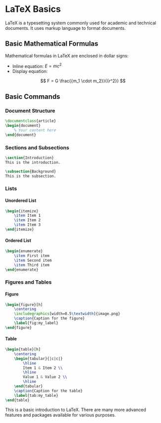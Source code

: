 # LaTeX Basics

LaTeX is a typesetting system commonly used for academic and technical documents. It uses markup language to format documents.

## Basic Mathematical Formulas

Mathematical formulas in LaTeX are enclosed in dollar signs:

- Inline equation: $E=mc^2$
- Display equation: 

$$
F = G \frac{{m_1 \cdot m_2}}{{r^2}}
$$

## Basic Commands

### Document Structure

```latex
\documentclass{article}
\begin{document}
    % Your content here
\end{document}
```

### Sections and Subsections

```latex
\section{Introduction}
This is the introduction.

\subsection{Background}
This is the subsection.
```

### Lists

#### Unordered List

```latex
\begin{itemize}
    \item Item 1
    \item Item 2
    \item Item 3
\end{itemize}
```

#### Ordered List

```latex
\begin{enumerate}
    \item First item
    \item Second item
    \item Third item
\end{enumerate}
```

### Figures and Tables

#### Figure

```latex
\begin{figure}[h]
    \centering
    \includegraphics[width=0.5\textwidth]{image.png}
    \caption{Caption for the figure}
    \label{fig:my_label}
\end{figure}
```

#### Table

```latex
\begin{table}[h]
    \centering
    \begin{tabular}{|c|c|}
        \hline
        Item 1 & Item 2 \\
        \hline
        Value 1 & Value 2 \\
        \hline
    \end{tabular}
    \caption{Caption for the table}
    \label{tab:my_table}
\end{table}
```



This is a basic introduction to LaTeX. There are many more advanced features and packages available for various purposes.
